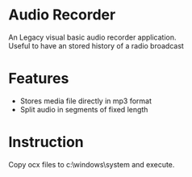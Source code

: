 <h1>Audio Recorder</h1>
An Legacy visual basic audio recorder application. <br/>
Useful to have an stored history of a radio broadcast

<h1>Features</h1>
<ul>
  <li>Stores media file directly in mp3 format</li>
  <li>Split audio in segments of fixed length</li>
</ul>


<h1>Instruction</h1>
Copy ocx files to c:\windows\system and execute.
